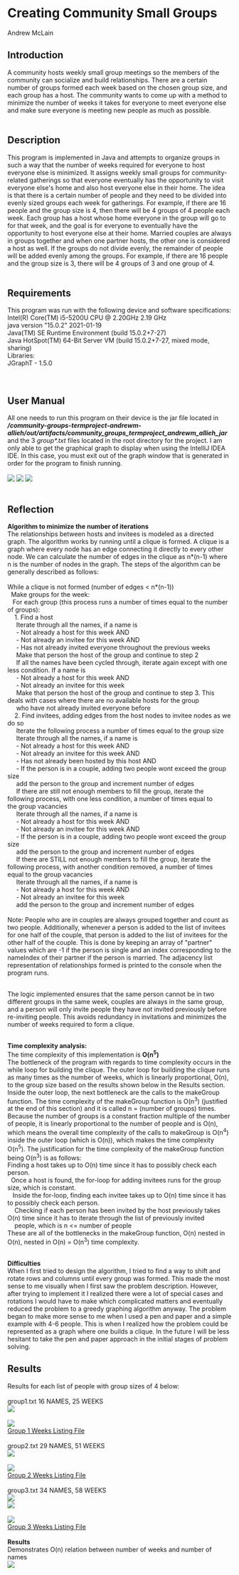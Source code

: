 # Creating Community Small Groups
Andrew McLain

## Introduction

A community hosts weekly small group meetings so the members of the community can socialize and build relationships. There are a certain number of groups formed each week based on the chosen group size, and each group has a host. The community wants to come up with a method to minimize the number of weeks it takes for everyone to meet everyone else and make sure everyone is meeting new people as much as possible. <br><br>


## Description
This program is implemented in Java and attempts to organize groups in such a way that the number of weeks required for everyone to host everyone else is minimized. It assigns weekly small groups for community-related gatherings so that everyone eventually has the opportunity to visit everyone else's home and also host everyone else in their home. The idea is that there is a certain number of people and they need to be divided into evenly sized groups each week for gatherings. For example, if there are 16 people and the group size is 4, then there will be 4 groups of 4 people each week. Each group has a host whose home everyone in the group will go to for that week, and the goal is for everyone to eventually have the opportunity to host everyone else at their home. Married couples are always in groups together and when one partner hosts, the other one is considered a host as well. If the groups do not divide evenly, the remainder of people will be added evenly among the groups. For example, if there are 16 people and the group size is 3, there will be 4 groups of 3 and one group of 4. <br><br>

## Requirements
This program was run with the following device and software specifications: <br>
Intel(R) Core(TM) i5-5200U CPU @ 2.20GHz   2.19 GHz <br>
java version "15.0.2" 2021-01-19 <br>
Java(TM) SE Runtime Environment (build 15.0.2+7-27) <br>
Java HotSpot(TM) 64-Bit Server VM (build 15.0.2+7-27, mixed mode, sharing) <br>
Libraries: <br>
JGraphT - 1.5.0 <br>
<br><br>

## User Manual
All one needs to run this program on their device is the jar file located in <i><b>/community-groups-termproject-andrewm-allieh/out/artifacts/community_groups_termproject_andrewm_allieh_jar</b></i> and the 3 <i>group*.txt</i> files located in the root directory for the project. I am only able to get the graphical graph to display when using the IntelliJ IDEA IDE. In this case, you must exit out of the graph window that is generated in order for the program to finish running.<br><br>
<img src="Run_JAR_file.PNG">
<img src="Output_Example.PNG">
<img src="Group1_Graph.PNG">
<br><br>


## Reflection
<b>Algorithm to minimize the number of iterations</b><br>
The relationships between hosts and invitees is modeled as a directed graph. The algorithm works by running until a clique is formed. A clique is a graph where every node has an edge connecting it directly to every other node. We can calculate the number of edges in the clique as n*(n-1) where n is the number of nodes in the graph. The steps of the algorithm can be generally described as follows: 
<br><br>
While a clique is not formed (number of edges < n*(n-1)) <br>
&nbsp;  Make groups for the week: <br>
&nbsp;&nbsp;    For each group (this process runs a number of times equal to the number of groups): <br>
&nbsp;&nbsp;&nbsp;      1. Find a host <br>
&nbsp;&nbsp;&nbsp;&nbsp;         Iterate through all the names, if a name is <br>
&nbsp;&nbsp;&nbsp;&nbsp;         - Not already a host for this week AND <br>
&nbsp;&nbsp;&nbsp;&nbsp;         - Not already an invitee for this week AND <br>
&nbsp;&nbsp;&nbsp;&nbsp;      - Has not already invited everyone throughout the previous weeks <br>
&nbsp;&nbsp;&nbsp;&nbsp;       Make that person the host of the group and continue to step 2 <br>
&nbsp;&nbsp;&nbsp;&nbsp;         If all the names have been cycled through, iterate again except with one less condition. If a name is <br>
&nbsp;&nbsp;&nbsp;&nbsp;        - Not already a host for this week AND <br>
&nbsp;&nbsp;&nbsp;&nbsp;        - Not already an invitee for this week <br>
&nbsp;&nbsp;&nbsp;&nbsp;         Make that person the host of the group and continue to step 3. This deals with cases where there are no available hosts for the group <br> &nbsp;&nbsp;&nbsp;&nbsp;         who have not already invited everyone before <br>
&nbsp;&nbsp;&nbsp;      2. Find invitees, adding edges from the host nodes to invitee nodes as we do so <br>
&nbsp;&nbsp;&nbsp;&nbsp;        Iterate the following process a number of times equal to the group size <br>
&nbsp;&nbsp;&nbsp;&nbsp;          Iterate through all the names, if a name is <br>
&nbsp;&nbsp;&nbsp;&nbsp;          - Not already a host for this week AND <br>
&nbsp;&nbsp;&nbsp;&nbsp;          - Not already an invitee for this week AND <br>
&nbsp;&nbsp;&nbsp;&nbsp;          - Has not already been hosted by this host AND <br>
&nbsp;&nbsp;&nbsp;&nbsp;          - If the person is in a couple, adding two people wont exceed the group size <br>
&nbsp;&nbsp;&nbsp;&nbsp;           add the person to the group and increment number of edges <br>
&nbsp;&nbsp;&nbsp;&nbsp;         If there are still not enough members to fill the group, iterate the following process, with one less condition, a number of times equal to &nbsp;&nbsp;&nbsp;&nbsp;         the group vacancies <br>
&nbsp;&nbsp;&nbsp;&nbsp;          Iterate through all the names, if a name is <br>
&nbsp;&nbsp;&nbsp;&nbsp;           - Not already a host for this week AND <br>
&nbsp;&nbsp;&nbsp;&nbsp;           - Not already an invitee for this week AND <br>
&nbsp;&nbsp;&nbsp;&nbsp;           - If the person is in a couple, adding two people wont exceed the group size <br>
&nbsp;&nbsp;&nbsp;&nbsp;         add the person to the group and increment number of edges <br>
&nbsp;&nbsp;&nbsp;&nbsp;         If there are STILL not enough members to fill the group, iterate the following process, with another condition removed, a number of times &nbsp;&nbsp;&nbsp;&nbsp;         equal to the group vacancies <br>
&nbsp;&nbsp;&nbsp;&nbsp;           Iterate through all the names, if a name is <br>
&nbsp;&nbsp;&nbsp;&nbsp;           - Not already a host for this week AND <br>
&nbsp;&nbsp;&nbsp;&nbsp;          - Not already an invitee for this week <br>
&nbsp;&nbsp;&nbsp;&nbsp;          add the person to the group and increment number of edges  <br><br>
Note: People who are in couples are always grouped together and count as two people. Additionally, whenever a person is added to the list of invitees for one half of the couple, that person is added to the list of invitees for the other half of the couple. This is done by keeping an array of "partner" values which are -1 if the person is single and an index corresponding to the nameIndex of their partner if the person is married. The adjacency list representation of relationships formed is printed to the console when the program runs. 
      
<br>
The logic implemented ensures that the same person cannot be in two different groups in the same week, couples are always in the same group, and a person will  only invite people they have not invited previously before re-inviting people. This avoids redundancy in invitations and minimizes the number of weeks required to form a clique. <br><br>

<b>Time complexity analysis:</b> <br>
The time complexity of this implementation is <b>O(n<sup>5</sup>)</b> <br>
The bottleneck of the program with regards to time complexity occurs in the while loop for building the clique. The outer loop for building the clique runs as many times as the number of weeks, which is linearly proportional, O(n), to the group size based on the results shown below in the Results section. Inside the outer loop, the next bottleneck are the calls to the makeGroup function. The time complexity of the makeGroup function is O(n<sup>3</sup>) (justified at the end of this section) and it is called n = (number of groups) times. Because the number of groups is a constant fraction multiple of the number of people, it is linearly proportional to the number of people and is O(n), which means the overall time complexity of the calls to makeGroup is O(n<sup>4</sup>) inside the outer loop (which is O(n)), which makes the time complexity O(n<sup>5</sup>). The justification for the time complexity of the makeGroup function being O(n<sup>3</sup>) is as follows: <br>
Finding a host takes up to O(n) time since it has to possibly check each person. <br>
&nbsp;  Once a host is found, the for-loop for adding invitees runs for the group size, which is constant. <br>
&nbsp;&nbsp;    Inside the for-loop, finding each invitee takes up to O(n) time since it has to possibly check each person. <br>
&nbsp;&nbsp;&nbsp;      Checking if each person has been invited by the host previously takes O(n) time since it has to iterate through the list of previously invited <br> &nbsp;&nbsp;&nbsp;      people, which is n <= number of people <br>
These are all of the bottlenecks in the makeGroup function, O(n) nested in O(n), nested in O(n) = O(n<sup>3</sup>) time complexity. <br><br>

<b>Difficulties</b><br>
When I first tried to design the algorithm, I tried to find a way to shift and rotate rows and columns until every group was formed. This made the most sense to me visually when I first saw the problem description. However, after trying to implement it I realized there were a lot of special cases and rotations I would have to make which complicated matters and eventually reduced the problem to a greedy graphing algorithm anyway. The problem began to make more sense to me when I used a pen and paper and a simple example with 4-6 people. This is when I realized how the problem could be represented as a graph where one builds a clique. In the future I will be less hesitant to take the pen and paper approach in the initial stages of problem solving. 

## Results
Results for each list of people with group sizes of 4 below: <br><br>
group1.txt 16 NAMES, 25 WEEKS<br>
<img src="group1_size4.PNG"> <br><br>
<img src="Group1_Graph.PNG"><br>
<a href="https://github.com/csc3430-winter2021/community-groups-termproject-andrewm-allieh/blob/master/Group1_Size4_Results.txt">Group 1 Weeks Listing File</a><br><br>
group2.txt 29 NAMES, 51 WEEKS <br>
<img src="group2_size4_pt1.PNG"> <br><br>
<img src="Group2_Graph.PNG"><br>
<a href="https://github.com/csc3430-winter2021/community-groups-termproject-andrewm-allieh/blob/master/Group2_Size4_Results.txt">Group 2 Weeks Listing File</a><br><br>
group3.txt 34 NAMES, 58 WEEKS <br>
<img src="group3_size4_pt1.PNG"> <br>
<img src="group3_size4_pt2.PNG"> <br><br>
<img src="Group3_Graph.PNG"><br>
<a href="https://github.com/csc3430-winter2021/community-groups-termproject-andrewm-allieh/blob/master/Group3_Size4_Results.txt">Group 3 Weeks Listing File</a><br><br>
<b>Results</b><br>
Demonstrates O(n) relation between number of weeks and number of names <br>
<img src="results.PNG">
